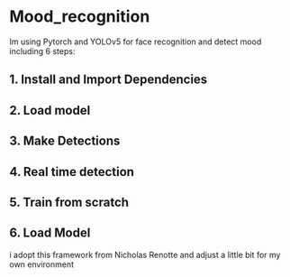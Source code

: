 # Mood_recognition
Im using Pytorch and YOLOv5 for face recognition and detect mood including 6 steps:
## 1. Install and Import Dependencies
## 2. Load model
## 3. Make Detections
## 4. Real time detection
## 5. Train from scratch
## 6. Load Model

i adopt this framework from Nicholas Renotte and adjust a little bit for my own environment 
